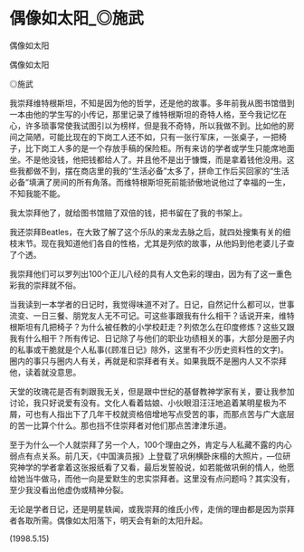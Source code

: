 # 偶像如太阳_◎施武

偶像如太阳

偶像如太阳

◎施武

我崇拜维特根斯坦，不知是因为他的哲学，还是他的故事。多年前我从图书馆借到一本由他的学生写的小传记，那里记录了维特根斯坦的奇特人格，至今我记忆在心，许多琐事常使我试图引以为榜样，但是我不奇特，所以我做不到。比如他的房间之简陋，可能比现在的下岗工人还不如，只有一张行军床，一张桌子，一把椅子，比下岗工人多的是一个存放手稿的保险柜。所有来访的学者或学生只能席地面坐。不是他没钱，他把钱都给人了。并且他不是出于慷慨，而是拿着钱他没用。这些我都做不到，摆在商店里的我的“生活必备”太多了，拼命工作后买回家的“生活必备”填满了房间的所有角落。而维特根斯坦死前能骄傲地说他过了幸福的一生，不知我能不能。

我太崇拜他了，就给图书馆赔了双倍的钱，把书留在了我的书架上。

我还崇拜Beatles，在大致了解了这个乐队的来龙去脉之后，就四处搜集有关的细枝末节。现在我知道他们各自的性格，尤其是列侬的故事，从他妈到他老婆儿子查了个透。

我崇拜他们可以罗列出100个正儿八经的具有人文色彩的理由，因为有了这一重色彩我的崇拜就不俗。

当我读到一本学者的日记时，我觉得味道不对了。日记，自然记什么都可以，世事流变、一日三餐、朋党友人无不可记。可这些事跟我有什么相干？话说开来，维特根斯坦有几把椅子？为什么被任教的小学校赶走？列侬怎么在印度修炼？这些又跟我有什么相干？所有传记、日记除了与他们的职业功绩相关的事，大部分是圈子内的私事或干脆就是个人私事(《顾准日记》除外，这里有不少历史资料性的文字)。圈内的事只与圈内人有关，再就是和崇拜者有关。如果我既不是圈内人又不崇拜他，读着就没意思。

天堂的玫瑰花是否有刺跟我无关，但是跟中世纪的基督教神学家有关，要让我参加讨论，我只好说爱有没有。文化人看着姑娘、小伙眼泪汪汪地追着某明星极为不屑，可也有人指出下了几年干校就资格倍增地写点受苦的事，而那点苦与广大底层的苦一比算个什么。那也挡不住崇拜者对他们那点苦津津乐道。

至于为什么—个人就崇拜了另一个人，100个理由之外，肯定与人私藏不露的内心弱点有点关系。前几天，《中国演员报》上登载了巩俐横卧床榻的大照片，—位研究神学的学者拿着这张报纸看了又看，最后发誓般说，如若能做巩俐的情人，他愿给她当牛做马，而他一向是爱默生的忠实崇拜者。这里没有点问题吗？其实没有，至少我没看出他虚伪或精神分裂。

无论是学者日记，还是明星轶闻，或我崇拜的维氏小传，走俏的理由都是因为崇拜者各取所需。偶像如太阳落下，明天会有新的太阳升起。

(1998.5.15)